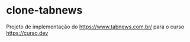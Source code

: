 # clone-tabnews
Projeto de implementação do https://www.tabnews.com.br/ para o curso https://curso.dev

